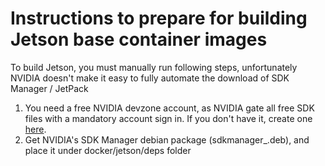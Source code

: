 # Instructions to prepare for building Jetson base container images

To build Jetson, you must manually run following steps, unfortunately NVIDIA doesn't make it easy to fully automate the download of SDK Manager / JetPack

1. You need a free NVIDIA devzone account, as NVIDIA gate all free SDK files with a mandatory account sign in. If you don't have it, create one [here](https://developer.nvidia.com/).
2. Get NVIDIA's SDK Manager debian package (sdkmanager_<version>.deb), and place it under docker/jetson/deps folder
